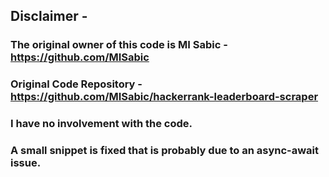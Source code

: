 ## Disclaimer - 
### The original owner of this code is MI Sabic - https://github.com/MISabic <br>
### Original Code Repository - https://github.com/MISabic/hackerrank-leaderboard-scraper <br>
### I have no involvement with the code. <br>
### A small snippet is fixed that is probably due to an async-await issue.

